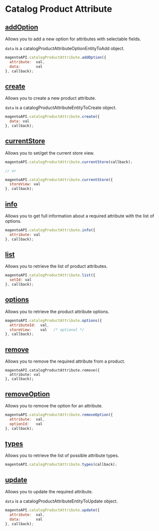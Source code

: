 # Catalog Product Attribute

## [addOption](http://www.magentocommerce.com/api/soap/catalog/catalogProductAttribute/product_attribute.addOption.html)

Allows you to add a new option for attributes with selectable fields.

`data` is a catalogProductAttributeOptionEntityToAdd object.

```js
magentoAPI.catalogProductAttribute.addOption({
  attribute:  val,
  data:       val
}, callback);
```

## [create](http://www.magentocommerce.com/api/soap/catalog/catalogProductAttribute/product_attribute.create.html)

Allows you to create a new product attribute.

`data` is a catalogProductAttributeEntityToCreate object.

```js
magentoAPI.catalogProductAttribute.create({
  data: val
}, callback);
```

## [currentStore](http://www.magentocommerce.com/api/soap/catalog/catalogProductAttribute/product_attribute.currentStore.html)

Allows you to set/get the current store view.
    
```js
magentoAPI.catalogProductAttribute.currentStore(callback);

// or

magentoAPI.catalogProductAttribute.currentStore({
  storeView: val
}, callback);
```

## [info](http://www.magentocommerce.com/api/soap/catalog/catalogProductAttribute/product_attribute.info.html)

Allows you to get full information about a required attribute with the list of options.

```js
magentoAPI.catalogProductAttribute.info({
  attribute: val
}, callback);
```

## [list](http://www.magentocommerce.com/api/soap/catalog/catalogProductAttribute/product_attribute.list.html)

Allows you to retrieve the list of product attributes.

```js
magentoAPI.catalogProductAttribute.list({
  setId: val
}, callback);
```

## [options](http://www.magentocommerce.com/api/soap/catalog/catalogProductAttribute/product_attribute.options.html)

Allows you to retrieve the product attribute options.

```js
magentoAPI.catalogProductAttribute.options({
  attributeId:  val,
  storeView:    val   /* optional */
}, callback);
```

## [remove](http://www.magentocommerce.com/api/soap/catalog/catalogProductAttribute/product_attribute.remove.html)

Allows you to remove the required attribute from a product.

    magentoAPI.catalogProductAttribute.remove({
      attribute: val
    }, callback);

## [removeOption](http://www.magentocommerce.com/api/soap/catalog/catalogProductAttribute/product_attribute.removeOption.html)

Allows you to remove the option for an attribute.

```js
magentoAPI.catalogProductAttribute.removeOption({
  attribute:  val,
  optionId:   val
}, callback);
```

## [types](http://www.magentocommerce.com/api/soap/catalog/catalogProductAttribute/product_attribute.types.html)

Allows you to retrieve the list of possible attribute types.

```js
magentoAPI.catalogProductAttribute.types(callback);
```

## [update](http://www.magentocommerce.com/api/soap/catalog/catalogProductAttribute/product_attribute.update.html)

Allows you to update the required attribute.

`data` is a catalogProductAttributeEntityToUpdate object.

```js
magentoAPI.catalogProductAttribute.update({
  attribute:  val,
  data:       val
}, callback);
```